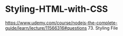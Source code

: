 # Styling-HTML-with-CSS

https://www.udemy.com/course/nodejs-the-complete-guide/learn/lecture/11566316#questions
73. Styling File
